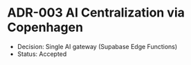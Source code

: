 # ADR-003 AI Centralization via Copenhagen

- Decision: Single AI gateway (Supabase Edge Functions)  
- Status: Accepted
